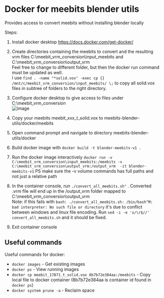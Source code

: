 # Docker for meebits blender utils
Provides access to convert meebits without installing blender locally

Steps: 
1. Install docker desktop https://docs.docker.com/get-docker/
1. Create directories containing the meebits to convert and the resulting vrm files C:\meebit_vrm_conversion\input_meebits and C:\meebit_vrm_conversion\output_vrm   
Feel free to change to different folder, but then the docker run command must be updated as well.   
I use `find . -name "*solid.vox" -exec cp {} /mnt/c/meebit_vrm_conversion/input_meebits/ \;` to copy all solid.vox files in subtree of folders to the right directory.

1. Configure docker desktop to give access to files under C:\meebit_vrm_conversion\
![image](https://user-images.githubusercontent.com/1133607/120553598-f5ea2280-c3f8-11eb-9505-dc7a080fb048.png)

1. Copy your meebits meebit_xxx_t_solid.vox to meebits-blender-utils/docker/meebits
1. Open command prompt and navigate to directory meebits-blender-utils/docker
1.  Build docker image with `docker build -t blender-meebits-v1 .`
1.  Run the docker image interactively `docker run -v C:\meebit_vrm_conversion\input_meebits:/meebits -v C:\meebit_vrm_conversion\output_vrm:/output_vrm  -it blender-meebits-v1`
PS make sure the -v volume commands has full paths and not just a relative path
1.  In the container console, run `./convert_all_meebits.sh"` . Converted .vrm file will end up in the /output_vrm folder mapped to C:\meebit_vrm_conversion\output_vrm   
Note: if this fails with `bash: ./convert_all_meebits.sh: /bin/bash^M: bad interpreter: No such file or directory` it's due to conflict between windows and linux file encoding.
Run `sed -i -e 's/\r$//' convert_all_meebits.sh` and it should be fixed.
3.  Exit container console


## Useful commands
Useful commands for docker:
- `docker images` - Get existing images
- `docker ps` - View running images
- `docker cp meebit_17871_t_solid.vox 8b7b72e384aa:/meebits` - Copy local file to docker container (8b7b72e384aa is container id found in `docker ps`)
- `docker system prune -a` - Reclaim space

